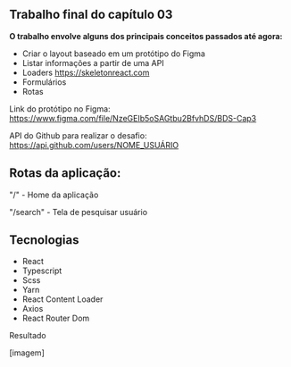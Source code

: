 ## Trabalho final do capítulo 03

**O trabalho envolve alguns dos principais conceitos passados até agora:**

- Criar o layout baseado em um protótipo do Figma
- Listar informações a partir de uma API
- Loaders https://skeletonreact.com
- Formulários
- Rotas

Link do protótipo no Figma: https://www.figma.com/file/NzeGEIb5oSAGtbu2BfvhDS/BDS-Cap3

API do Github para realizar o desafio: https://api.github.com/users/NOME_USUÁRIO

## Rotas da aplicação:
"/" - Home da aplicação

"/search" - Tela de pesquisar usuário

## Tecnologias

- React
- Typescript
- Scss
- Yarn
- React Content Loader
- Axios
- React Router Dom

Resultado

[imagem]
